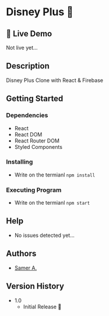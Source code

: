 # Disney Plus 🚀

## 🔴 Live Demo

Not live yet...

## Description

Disney Plus Clone with React & Firebase

## Getting Started

### Dependencies

- React
- React DOM
- React Router DOM
- Styled Components

### Installing

- Write on the termianl `npm install`

### Executing Program

- Write on the termianl `npm start`

## Help

- No issues detected yet...

## Authors

- [Samer A.](https://twitter.com/ssadawi__)

## Version History

- 1.0
  - Initial Release 🚀
